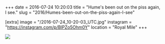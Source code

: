 +++
date = 2016-07-24 10:20:03
title = "Hume's been out on the piss again, I see."
slug = "2016/Humes-been-out-on-the-piss-again-I-see"

[extra]
image = "/2016-07-24_10-20-03_UTC.jpg"
instagram = "https://instagram.com/p/BIPZo5Ohm0Y"
location = "Royal Mile"
+++

<img src="/2016-07-24_10-20-03_UTC.jpg" />
